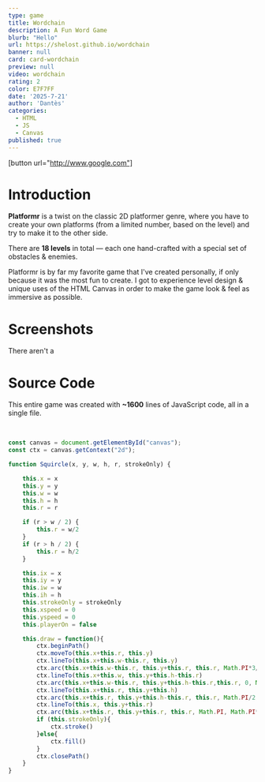 ```yaml
---
type: game
title: Wordchain
description: A Fun Word Game
blurb: "Hello"
url: https://shelost.github.io/wordchain
banner: null
card: card-wordchain
preview: null
video: wordchain
rating: 2
color: E7F7FF
date: '2025-7-21'
author: 'Dantès'
categories:
  - HTML
  - JS
  - Canvas
published: true
---
```


[button url="http://www.google.com"]


# Introduction

**Platformr** is a twist on the classic 2D platformer genre, where you have to create your own platforms (from a limited number, based on the level) and
try to make it to the other side.

There are **18 levels** in total — each one hand-crafted with a special set of obstacles & enemies.

Platformr is by far my favorite game that I've created personally, if only because it was the most fun to create. I got to experience level design &
unique uses of the HTML Canvas in order to make the game look & feel as immersive as possible.


# Screenshots

There aren't a


# Source Code

This entire game was created with **~1600** lines of JavaScript code, all in a single file.



&nbsp;

```ts
const canvas = document.getElementById("canvas");
const ctx = canvas.getContext("2d");
```

```ts
function Squircle(x, y, w, h, r, strokeOnly) {

    this.x = x
    this.y = y
    this.w = w
    this.h = h
    this.r = r

    if (r > w / 2) {
        this.r = w/2
    }
    if (r > h / 2) {
        this.r = h/2
    }

    this.ix = x
    this.iy = y
    this.iw = w
    this.ih = h
    this.strokeOnly = strokeOnly
    this.xspeed = 0
    this.yspeed = 0
    this.playerOn = false

    this.draw = function(){
        ctx.beginPath()
        ctx.moveTo(this.x+this.r, this.y)
        ctx.lineTo(this.x+this.w-this.r, this.y)
        ctx.arc(this.x+this.w-this.r, this.y+this.r, this.r, Math.PI*3/2, Math.PI*2)
        ctx.lineTo(this.x+this.w, this.y+this.h-this.r)
        ctx.arc(this.x+this.w-this.r, this.y+this.h-this.r,this.r, 0, Math.PI/2)
        ctx.lineTo(this.x+this.r, this.y+this.h)
        ctx.arc(this.x+this.r, this.y+this.h-this.r, this.r, Math.PI/2, Math.PI)
        ctx.lineTo(this.x, this.y+this.r)
        ctx.arc(this.x+this.r, this.y+this.r, this.r, Math.PI, Math.PI*3/2)
        if (this.strokeOnly){
            ctx.stroke()
        }else{
            ctx.fill()
        }
        ctx.closePath()
    }
}
```

